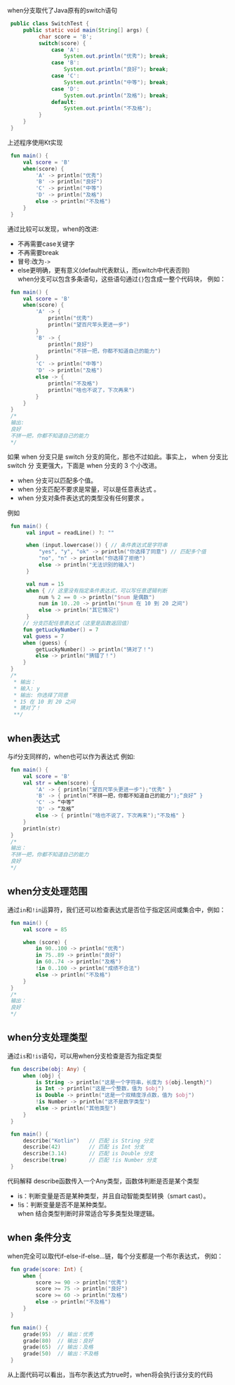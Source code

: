 when分支取代了Java原有的switch语句</br>
```java
 public class SwitchTest {
     public static void main(String[] args) {
          char score = 'B';
          switch(score) {
              case 'A':
                  System.out.println("优秀"); break;
              case 'B':
                  System.out.println("良好"); break;
              case 'C':
                  System.out.println("中等"); break;
              case 'D':
                  System.out.println("及格"); break;
              default:
                  System.out.println("不及格");
          }
     }
 }
```
上述程序使用Kt实现
```kotlin
 fun main() {
     val score = 'B'
     when(score) {
         'A' -> println("优秀")
         'B' -> println("良好")
         'C' -> println("中等")
         'D' -> println("及格")
         else -> println("不及格")
     }
 }
```
通过比较可以发现，when的改进:
* 不再需要case关键字
* 不再需要break
* 冒号:改为`->`
* else更明确，更有意义(default代表默认，而switch中代表否则) </br>
when分支可以包含多条语句，这些语句通过`{}`包含成一整个代码块，
例如：
```kotlin
 fun main() {
     val score = 'B'
     when(score) {
         'A' -> {
             println("优秀")
             println("望百尺竿头更进一步")
         }
         'B' -> {
             println("良好")
             println("不拼一把，你都不知道自己的能力")
         }
         'C' -> println("中等")
         'D' -> println("及格")
         else -> {
             println("不及格")
             println("啥也不说了，下次再来")
         }
     }
 }
 /*
 输出:
 良好
 不拼一把，你都不知道自己的能力
 */
```
如果 when 分支只是 switch 分支的简化，那也不过如此。事实上， when 分支比 switch 分
支更强大，下面是 when 分支的 3 个小改进。
* when 分支可以匹配多个值。
* when 分支匹配不要求是常量，可以是任意表达式 。
* when 分支对条件表达式的类型没有任何要求 。</br>

例如
```kotlin
 fun main() {
      val input = readLine() ?: ""

      when (input.lowercase()) { // 条件表达式是字符串
          "yes", "y", "ok" -> println("你选择了同意") // 匹配多个值
          "no", "n" -> println("你选择了拒绝")
          else -> println("无法识别的输入")
      }

      val num = 15
      when { // 这里没有指定条件表达式，可以写任意逻辑判断
          num % 2 == 0 -> println("$num 是偶数")
          num in 10..20 -> println("$num 在 10 到 20 之间")
          else -> println("其它情况")
      }
     // 分支匹配任意表达式（这里是函数返回值）
     fun getLuckyNumber() = 7
     val guess = 7
     when (guess) {
         getLuckyNumber() -> println("猜对了！")
         else -> println("猜错了！")
     }
 }
 /*
  * 输出：
  * 输入: y
  * 输出: 你选择了同意
  * 15 在 10 到 20 之间
  * 猜对了！
  **/
```

## when表达式
与if分支同样的，when也可以作为表达式
例如:
```kotlin
 fun main() {
     val score = 'B'
     val str = when(score) {
         'A' -> { println("望百尺竿头更进一步");"优秀" }
         'B' -> { println(“不拼一把，你都不知道自己的能力");“良好” }
         'C' -> “中等”
         'D' -> “及格”
         else -> { println("啥也不说了，下次再来");"不及格" }
     }
     println(str)
 }
 /*
 输出：
 不拼一把，你都不知道自己的能力
 良好
 */
```

## when分支处理范围
通过`in`和`!in`运算符，我们还可以检查表达式是否位于指定区间或集合中，例如：
```kotlin
 fun main() {
     val score = 85

     when (score) {
         in 90..100 -> println("优秀")
         in 75..89 -> println("良好")
         in 60..74 -> println("及格")
         !in 0..100 -> println("成绩不合法")
         else -> println("不及格")
     }
 }
 /*
 输出：
 良好
 */
```

## when分支处理类型
通过`is`和`!is`语句，可以用when分支检查是否为指定类型
```kotlin
 fun describe(obj: Any) {
     when (obj) {
         is String -> println("这是一个字符串，长度为 ${obj.length}")
         is Int -> println("这是一个整数，值为 $obj")
         is Double -> println("这是一个双精度浮点数，值为 $obj")
         !is Number -> println("这不是数字类型")
         else -> println("其他类型")
     }
 }

 fun main() {
     describe("Kotlin")   // 匹配 is String 分支
     describe(42)         // 匹配 is Int 分支
     describe(3.14)       // 匹配 is Double 分支
     describe(true)       // 匹配 !is Number 分支
 }

```
代码解释
describe函数传入一个Any类型，函数体判断是否是某个类型
* is：判断变量是否是某种类型，并且自动智能类型转换（smart cast）。
* !is：判断变量是否不是某种类型。</br>
when 结合类型判断时非常适合写多类型处理逻辑。

## when 条件分支
when完全可以取代if-else-if-else...链，每个分支都是一个布尔表达式，
例如：
```kotlin
 fun grade(score: Int) {
     when {
         score >= 90 -> println("优秀")
         score >= 75 -> println("良好")
         score >= 60 -> println("及格")
         else -> println("不及格")
     }
 }

 fun main() {
     grade(95)  // 输出：优秀
     grade(80)  // 输出：良好
     grade(65)  // 输出：及格
     grade(50)  // 输出：不及格
 }
```
从上面代码可以看出，当布尔表达式为true时，when将会执行该分支的代码